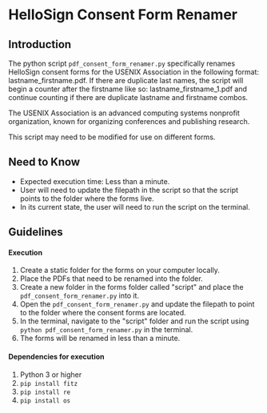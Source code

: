 # HelloSign Consent Form Renamer

## Introduction
The python script `pdf_consent_form_renamer.py` specifically renames HelloSign consent forms for the USENIX Association in the following format: lastname_firstname.pdf. If there are duplicate last names, the script will begin a counter after the firstname like so: lastname_firstname_1.pdf and continue counting if there are duplicate lastname and firstname combos.

The USENIX Association is an advanced computing systems nonprofit organization, known for organizing conferences and publishing research. 

This script may need to be modified for use on different forms. 

## Need to Know

- Expected execution time: Less than a minute.
- User will need to update the filepath in the script so that the script points to the folder where the forms live.
- In its current state, the user will need to run the script on the terminal.

## Guidelines

#### Execution

1. Create a static folder for the forms on your computer locally.
2. Place the PDFs that need to be renamed into the folder.
3. Create a new folder in the forms folder called "script" and place the `pdf_consent_form_renamer.py` into it.
4. Open the `pdf_consent_form_renamer.py` and update the filepath to point to the folder where the consent forms are located.
5. In the terminal, navigate to the "script" folder and run the script using `python pdf_consent_form_renamer.py` in the terminal.
6. The forms will be renamed in less than a minute.

#### Dependencies for execution

1. Python 3 or higher
2. `pip install fitz`
3. `pip install re`
4. `pip install os`
